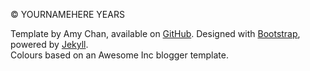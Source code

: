 
&copy; YOURNAMEHERE YEARS  
<!-- you don't have to include all of this stuff, but nice to credit bootstrap/jekyll at least. -->
Template by Amy Chan, available on [GitHub](https://github.com/mathematicalcoffee/mathematicalcoffee.github.io/tree/skellington). Designed with [Bootstrap](http://getbootstrap.com/), powered by [Jekyll](http://jekyllrb.com/).  
Colours based on an Awesome Inc blogger template.
